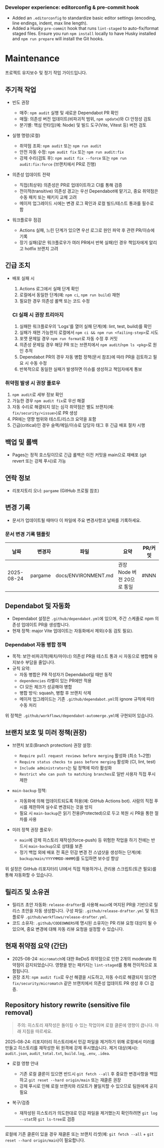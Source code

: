 ### Developer experience: editorconfig & pre-commit hook

- Added an `.editorconfig` to standardize basic editor settings (encoding, line endings, indent, max line length).
- Added a Husky `pre-commit` hook that runs `lint-staged` to auto-fix/format staged files. Ensure you run `npm install` locally to have Husky installed and `npm run prepare` will install the Git hooks.

# Maintenance

프로젝트 유지보수 및 정기 작업 가이드입니다.

## 주기적 작업

- 빈도 권장
  - 매주: `npm audit` 실행 및 새로운 Dependabot PR 확인
  - 매월: 의존성 버전 업데이트(비파괴적 범위, `npm update`)와 CI 안정성 검토
  - 분기별: 핵심 런타임(예: Node) 및 빌드 도구(Vite, Vitest 등) 버전 검토

- 실행 명령(로컬)
  - 취약점 조회: `npm audit` 또는 `npm run audit`
  - 안전 자동 수정: `npm audit fix` 또는 `npm run audit:fix`
  - 강제 수리(검토 후): `npm audit fix --force` 또는 `npm run audit:fix:force` (브랜치에서 PR로 진행)

- 의존성 업데이트 전략
  - 직접(최상위) 의존성은 PR로 업데이트하고 CI를 통해 검증
  - 전이적(transitive) 의존성 경고는 우선 Dependabot에 맡기고, 중요 취약점은 수동 패치 또는 패키지 교체 고려
  - 메이저 업그레이드 시에는 변경 로그 확인과 로컬 빌드/테스트 통과를 필수로 함

- 워크플로우 점검
  - Actions 실패, 느린 단계가 있으면 우선 로그로 원인 파악 후 관련 PR/이슈에 기록
  - 장기 실패(같은 워크플로우가 여러 PR에서 반복 실패)인 경우 책임자에게 알리고 hotfix 브랜치 고려

## 긴급 조치

- 배포 실패 시
  1. Actions 로그에서 실패 단계 확인
  2. 로컬에서 동일한 단계(예: `npm ci`, `npm run build`) 재현
  3. 필요한 경우 의존성 롤백 또는 코드 수정

  ### CI 실패 시 권장 트리아지
  1. 실패한 워크플로우의 'Logs'를 열어 실패 단계(예: lint, test, build)를 확인
  2. 실패가 재현 가능한지 로컬에서 `npm ci && npm run <failing-step>`로 시도
  3. 포맷 문제일 경우 `npm run format`로 자동 수정 후 커밋
  4. 의존성 문제일 경우 해당 PR 또는 브랜치에서 `npm audit`/`npm ls <pkg>`로 원인 추적
  5. Dependabot PR의 경우 자동 병합 정책(문서 참조)에 따라 PR을 검토하고 필요 시 수동 수정
  6. 반복적으로 동일한 실패가 발생하면 이슈를 생성하고 책임자에게 통보

### 취약점 발생 시 권장 플로우

1. `npm audit`로 세부 정보 확인
2. 가능한 경우 `npm audit fix`로 우선 해결
3. 자동 수리로 해결되지 않는 심각 취약점은 별도 브랜치(예: `fix/security/<issue>`)로 PR 생성
4. PR에는 영향 범위와 테스트/리스크 요약을 포함
5. 긴급(critical)인 경우 슬랙/메일/이슈로 담당자 태그 후 긴급 배포 절차 시행

## 백업 및 롤백

- Pages는 정적 호스팅이므로 긴급 롤백은 이전 커밋을 main으로 재배포 (git revert 또는 강제 푸시)로 가능

## 연락 정보

- 리포지토리 오너: `pargame` (GitHub 프로필 참조)

## 변경 기록

- 문서가 업데이트될 때마다 이 파일에 주요 변경사항과 날짜를 기록하세요.

### 문서 변경 기록 템플릿

| 날짜       |  변경자 | 파일                | 요약                       | PR/커밋 |
| ---------- | ------: | ------------------- | -------------------------- | ------- |
| 2025-08-24 | pargame | docs/ENVIRONMENT.md | 권장 Node 버전 20으로 통일 | #NNN    |

## Dependabot 및 자동화

- Dependabot 설정은 `.github/dependabot.yml`에 있으며, 주간 스케줄로 npm 의존성 업데이트 PR을 생성합니다.
- 현재 정책: major Vite 업데이트는 자동화에서 제외(수동 검토 필요).

### Dependabot 자동 병합 정책

- 목적: 보안·비파괴적(패치/마이너) 의존성 PR을 테스트 통과 시 자동으로 병합해 유지보수 부담을 줄입니다.
- 규칙 요약:
  - 자동 병합은 PR 작성자가 Dependabot일 때만 동작
  - `dependencies` 라벨이 있는 PR에만 적용
  - CI 모든 체크가 성공해야 병합
  - 병합 방식: squash, 병합 후 브랜치 삭제
  - 메이저 업그레이드는 기존 `.github/dependabot.yml`의 ignore 규칙에 따라 수동 처리

위 정책은 `.github/workflows/dependabot-automerge.yml`에 구현되어 있습니다.

## 브랜치 보호 및 미러 정책(권장)

- 브랜치 보호(Branch protection) 권장 설정:
  - `Require pull request reviews before merging` 활성화 (최소 1~2명)
  - `Require status checks to pass before merging` 활성화 (CI, lint, test)
  - `Include administrators`는 팀 정책에 따라 활성화
  - `Restrict who can push to matching branches`로 일반 사용자 직접 푸시 제한

- `main-backup` 정책:
  - 자동화에 의해 업데이트되도록 허용(예: GitHub Actions bot). 사람의 직접 푸시를 제한하여 실수로 변경되는 것을 방지
  - 필요 시 `main-backup`은 읽기 전용(Protected)으로 두고 복원 시 PR을 통한 절차를 사용

- 미러 정책 권장 플로우:
  - `main`에 강제 히스토리 재작성(force-push) 등 위험한 작업을 하기 전에는 반드시 `main-backup`으로 상태를 보존
  - 정기 백업 외에 배포 전 혹은 민감 변경 전 스냅샷을 생성하는 단계(예: `backup/main/YYYYMMDD-HHMM`)를 도입하면 보수성 향상

위 설정은 GitHub 리포지터리 UI에서 직접 적용하거나, 관리용 스크립트(토큰 필요)를 통해 자동화할 수 있습니다.

## 릴리즈 및 소유권

- 릴리즈 초안 자동화: `release-drafter`를 사용해 `main`에 머지된 PR을 기반으로 릴리스 초안을 자동 생성합니다. 구성 파일: `.github/release-drafter.yml` 및 워크플로우 `.github/workflows/release-drafter.yml`.
- 코드 소유자: `.github/CODEOWNERS`에 명시된 소유자는 PR 리뷰 요청 대상이 될 수 있으며, 중요 변경에 대해 자동 리뷰 요청을 설정할 수 있습니다.

## 현재 취약점 요약 (간단)

- 2025-08-24: `micromatch`에 대한 ReDoS 취약점으로 인한 2개의 moderate 취약점이 감지되었습니다. 영향을 받는 패키지는 `lint-staged`를 통해 전이적으로 포함됩니다.
- 권장 조치: `npm audit fix`로 우선 해결을 시도하고, 자동 수리로 해결되지 않으면 `fix/security/micromatch` 같은 브랜치에서 의존성 업데이트 PR 생성 후 CI 검증.

## Repository history rewrite (sensitive file removal)

> 주의: 히스토리 재작성은 돌이킬 수 있는 작업이며 로컬 클론에 영향이 큽니다. 아래 지침을 따르세요.

2025-08-24: 리포지터리 히스토리에서 민감 파일을 제거하기 위해 로컬에서 미러를 만들고 히스토리를 재작성한 뒤 원격에 강제 푸시했습니다. 제거 대상(예시): `audit.json`, `audit_total.txt`, `build.log`, `.env`, `.idea`.

- 로컬 영향 안내
  - 기존 로컬 클론이 있으면 반드시 `git fetch --all` 후 중요한 변경사항을 백업하고 `git reset --hard origin/main` 또는 재클론 권장
  - 강제 푸시로 인해 로컬 브랜치와 리모트가 불일치할 수 있으므로 팀원에게 공지 필요

- 복구/검증
  - 재작성된 히스토리가 의도한대로 민감 파일을 제거했는지 확인하려면 `git log --stat`와 `git ls-tree`로 검증

---

로컬에 기존 클론이 있을 경우 재클론 또는 브랜치 리셋(예: `git fetch --all` + `git reset --hard origin/main`)이 필요합니다.
